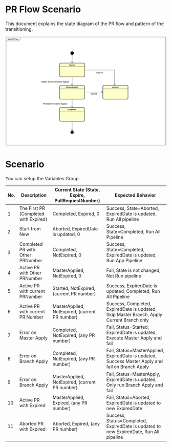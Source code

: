 # PR Flow Scenario

This document explains the state diagram of the PR flow and pattern of the transitioning. 

![State diagram](img/state-diagram.png)

# Scenario

You can setup the Variables Group 

| No. | Description | Current State (State, Expire, PullRequestNumber) | Expected Behavior |
| --- | ----------- | ------------- | ----------------- |
| 1 | The First PR (Completed with Expired)  | Completed, Expired, 0 | Success, State=Aborted, ExpiredDate is updated, Run All pipeline|
| 2 | Start from New | Aborted, ExpiredDate is updated, 0 | Success, State=Completed, Run All Pipeline |
| 3 | Completed PR with Other PRNumber | Completed, NotExpired, 0 | Success, State=Completed, ExpiredDate is updated, Run App Pipeline |
| 4 | Active PR with Other PRNumber | MasterApplied, NotExpired, 0 | Fail, State is not changed, Not Run pipeline |
| 5 | Active PR with current PRNumber | Started, NotExpired, (current PR number) | Success, ExpiredDate is updated, Completed, Run All Pipeline |
| 6 | Active PR with current PR Number | MasterApplied, NotExpired, (current PR number) | Success, Completed, ExpiredDate is updated, Skip Master Branch, Apply Current Branch only |
| 7 | Error on Master Apply | Completed, NotExpired, (any PR number) | Fail, Status=Started, ExpiredDate is updated, Execute Master Apply and fail |
| 8 | Error on Branch Apply | Completed, NotExpired, (any PR number) | Fail, Status=MasterApplied, ExpiredDate is updated, Success Master Apply and fail on Branch Apply |
| 9 | Error on Branch Apply | MasterApplied, NotExpired, (current PR number) | Fail, Status=MasterApply, ExpiredDate is updated, Only run Branch Apply and fail |
| 10 | Active PR with Expired | MasterApplied, Expired, (any PR number) | Fail, Status=Aborted, ExpiredDate is updated to new ExpiredDate |
| 11 | Aborted PR with Expired | Aborted, Expired, (any PR number) | Success, Status=Completed, ExpiredDate is updated to new ExpiredDate, Run All pipeline |

